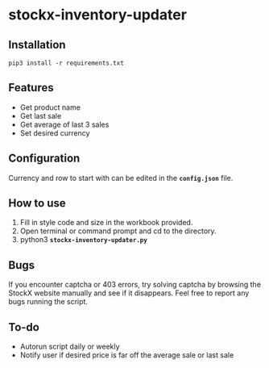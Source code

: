 # stockx-inventory-updater

## Installation
```
pip3 install -r requirements.txt
```
## Features
* Get product name
* Get last sale
* Get average of last 3 sales
* Set desired currency

## Configuration
Currency and row to start with can be edited in the **`config.json`** file.

## How to use
1. Fill in style code and size in the workbook provided.
2. Open terminal or command prompt and cd to the directory.
2. python3 **`stockx-inventory-updater.py`**

## Bugs
If you encounter captcha or 403 errors, try solving captcha by browsing the StockX website manually and see if it disappears.
Feel free to report any bugs running the script.

## To-do
* Autorun script daily or weekly
* Notify user if desired price is far off the average sale or last sale